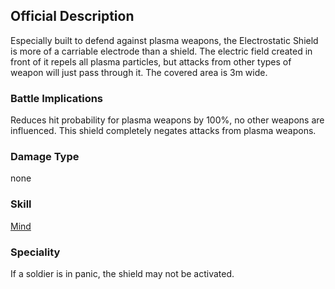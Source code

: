 ## Official Description

Especially built to defend against plasma weapons, the Electrostatic
Shield is more of a carriable electrode than a shield. The electric
field created in front of it repels all plasma particles, but attacks
from other types of weapon will just pass through it. The covered area
is 3m wide.

### Battle Implications

Reduces hit probability for plasma weapons by 100%, no other weapons are
influenced. This shield completely negates attacks from plasma weapons.

### Damage Type

none

### Skill

[Mind](Skills/mind "wikilink")

### Speciality

If a soldier is in panic, the shield may not be activated.